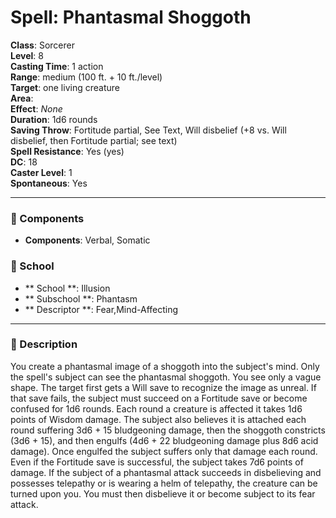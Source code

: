 
# Spell: Phantasmal Shoggoth
**Class**: Sorcerer  
**Level**: 8  
**Casting Time**: 1 action  
**Range**: medium (100 ft. + 10 ft./level)  
**Target**: one living creature  
**Area**:   
**Effect**: _None_  
**Duration**: 1d6 rounds  
**Saving Throw**: Fortitude partial, See Text, Will disbelief (+8 vs. Will disbelief, then Fortitude partial; see text)  
**Spell Resistance**: Yes (yes)  
**DC**: 18  
**Caster Level**: 1  
**Spontaneous**: Yes

---

### 🔮 Components
- **Components**: Verbal, Somatic

### 🏫 School
- ** School **: Illusion
- ** Subschool **: Phantasm
- ** Descriptor **: Fear,Mind-Affecting
---

### 📜 Description
You create a phantasmal image of a shoggoth into the subject's mind. Only the spell's subject can see the phantasmal shoggoth. You see only a vague shape. The target first gets a Will save to recognize the image as unreal. If that save fails, the subject must succeed on a Fortitude save or become confused for 1d6 rounds. Each round a creature is affected it takes 1d6 points of Wisdom damage. The subject also believes it is attached each round suffering 3d6 + 15 bludgeoning damage, then the shoggoth constricts (3d6 + 15), and then engulfs (4d6 + 22 bludgeoning damage plus 8d6 acid damage). Once engulfed the subject suffers only that damage each round. Even if the Fortitude save is successful, the subject takes 7d6 points of damage. If the subject of a phantasmal attack succeeds in disbelieving and possesses telepathy or is wearing a helm of telepathy, the creature can be turned upon you. You must then disbelieve it or become subject to its fear attack.
